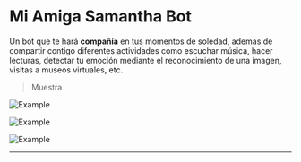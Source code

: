 # Mi Amiga Samantha Bot
Un bot que te hará **compañía** en tus momentos de soledad, ademas de compartir contigo diferentes actividades como escuchar música, hacer lecturas, detectar tu emoción mediante el reconocimiento de una imagen, visitas a museos virtuales, etc.

>Muestra

![Example](https://github.com/MariaDelCarmenHernandezDiaz/MiAmigaSamanthaBot/blob/master/1.jpg "Samantha")

![Example](https://github.com/MariaDelCarmenHernandezDiaz/MiAmigaSamanthaBot/blob/master/2.jpg "Samantha")

![Example](https://github.com/MariaDelCarmenHernandezDiaz/MiAmigaSamanthaBot/blob/master/3.jpg "Samantha")

***
